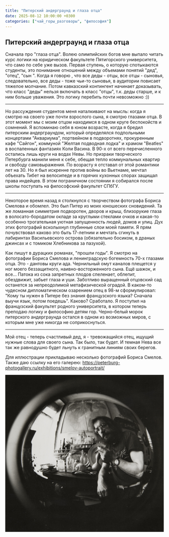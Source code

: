 ```yaml
---
title: "Питерский андерграунд и глаза отца"
date: 2025-08-12 10:00:00 +0300
categories: ["чай_горы_разговоры", "философия"]
---
```


## **Питерский андерграунд и глаза отца**
Сначала про "глаза отца". Волею олимпийских богов мне выпало читать курс логики на юридическом факультете Пятигорского университета, что само по себе уже вызов. Первая ступень, о которую спотыкаются студенты, это понимание отношений между объемами понятий "дед", "отец", "сын ". Когда я говорю , что все деды - отцы, все отцы - сыновья, следовательно, все  деды - тоже чьи-то сыновья, в аудитории повисает тяжелое молчание. Потом кавказский контингент начинает доказывать, что класс "деды" нельзя включать в класс "отцы", т.к. деды старше, и к ним больше уважения. Это логику перебить почти невозможно :))
___
Но  рассуждения студентов  меня наталкивают на мысль: когда я смотрю на своего уже почти взрослого сына, я смотрю глазами отца. В этот момент мы с моим отцом находимся  в одном круге беспокойств и сомнений.   Я вспоминаю себя в юном возрасте, когда я бредил питерским андерграундом, который определялся подпольными концертами "Аквариума", портвейном в подворотнях, прокуренным кафе "Сайгон", коммуной "Желтая подводная лодка" и храмом "Beatles" в воспаленных фантазиях Коли Васина.   В 90-х от всего перечисленного остались лишь круги на водах Невы.  Но призраки творческого  Петербурга манили меня к себе, обещая тепло коммунальных квартир и  свободу самовыражения. По возрасту я отставал от этой романтики лет на 30. Но я был искренне против войны во Вьетнаме, мечтал объехать Тибет на велосипеде и в горячих кухонных спорах защищал права индейцев. В этом пограничном  состоянии я собирался после школы поступать  на философский факультет СПбГУ.
___
Некоторое время назад я столкнулся с творчеством фотографа Бориса Смелова и обомлел. Это был Питер из моих юношеских сновидений. Та же ломанная симметрия подворотен, дворов и крыш, близорукие глаза в волосато-бородатом окладе за круглыми стеклами очков и какая-то особенно трогательная уютная запущенность людей, домов и улиц. Дух этих фотографий всколыхнул глубинные слои моей памяти. Я прям почувствовал каково это быть 17-летним и мечтать сгинуть в лабиринтах Васильевского острова (обязательно босиком,  в драных джинсах и с томиком Хлебникова за пазухой). 

Как пишут в дурацких романах, "прошли годы". Я смотрю на фотографии Бориса Смелова и ленинградскую богемность 70-х глазами  отца. Это - дантовы круги ада. Чернильный омут каналов плещется у ног моего беззащитного, наивно-восторженного сына. Ещё шажок, и все...  Патока из сока запретных плодов спеленает, облепит, обездвижит, забьет глаза и уши. Заботливо выращенный отцовский сад останется за непреодолимой метафизической оградой. 
В каком-то чудесном дипломатическом озарением отец в 98-м сформулировал: "Кому ты нужен в Питере без знания французского языка? Сначала выучи язык, потом поедешь". Каково? Сработало. Я поступил на французский факультет родного университета, в котором теперь преподаю логику и философию детям гор. Черно-белый морок питерского андерграунда остался в одном из возможных миров, с которым  мне уже никогда не соприкоснуться. 
___
Мой отец - теперь счастливый дед, я - тревожащийся отец, ищущий нужные слова для своего сына. Так было,  так будет. И темная Нева все так же равнодушно будет льнуть к гранитным линиям своих берегов.

Для иллюстрации прикладываю несколько фотографий Бориса Смелов. Также даю ссылку на его галерею: https://peterburg-photogallery.ru/exhibitions/smelov-autoportrait/

![Описание](/assets/images/smelov_1.jpg)